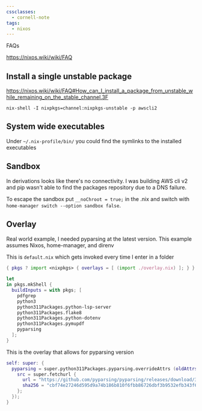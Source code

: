```yaml
---
cssclasses:
  - cornell-note
tags:
  - nixos
---
```

FAQs

https://nixos.wiki/wiki/FAQ

## Install a single unstable package

https://nixos.wiki/wiki/FAQ#How_can_I_install_a_package_from_unstable_while_remaining_on_the_stable_channel.3F

`nix-shell -I nixpkgs=channel:nixpkgs-unstable -p awscli2`

## System wide executables

Under `~/.nix-profile/bin/` you could find the symlinks to the installed executables

## Sandbox

In derivations looks like there's no connectivity.
I was building AWS cli v2 and pip wasn't able to find the packages repository due to a DNS failure.

To escape the sandbox put `__noChroot = true;` in the .nix and switch with `home-manager switch --option sandbox false`.
## Overlay

Real world example, I needed pyparsing at the latest version.
This example assumes Nixos, home-manager, and direnv

This is `default.nix` which gets invoked every time I enter in a folder

```nix
{ pkgs ? import <nixpkgs> { overlays = [ (import ./overlay.nix) ]; } }:  
  
let  
in pkgs.mkShell {  
  buildInputs = with pkgs; [  
    pdfgrep  
    python3  
    python311Packages.python-lsp-server  
    python311Packages.flake8  
    python311Packages.python-dotenv  
    python311Packages.pymupdf  
    pyparsing  
  ];  
}
```

This is the overlay that allows for pyparsing version

```nix
self: super: {  
  pyparsing = super.python311Packages.pyparsing.overrideAttrs (oldAttrs: {  
    src = super.fetchurl {  
      url = "https://github.com/pyparsing/pyparsing/releases/download/3.2.0/pyparsing-3.2.0.tar.gz";  
      sha256 = "cbf74e27246d595d9a74b186b810f6fbb86726dbf3b9532efb343f6d7294fe9c";  
    };  
  });  
}
```